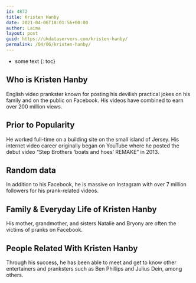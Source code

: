 ```yaml
---
id: 4872
title: Kristen Hanby
date: 2021-04-06T18:01:56+00:00
author: Laima
layout: post
guid: https://ukdataservers.com/kristen-hanby/
permalink: /04/06/kristen-hanby/
---
```


* some text
{: toc}


## Who is Kristen Hanby
                  
                  
                  
English video prankster known for posting his devilish practical jokes on his family and on the public on Facebook. His videos have combined to earn over 200 million views.
                  
              
            
              
            
                
                
                
## Prior to Popularity
                  
                  
                  
He worked full-time on a building site on the small island of Jersey. His internet video career originally began on YouTube where he posted the debut video &#8220;Step Brothers &#8216;boats and hoes&#8217; REMAKE&#8221; in 2013.
                  
              
            
              
            
                
                
                
## Random data
                  
                  
                  
In addition to his Facebook, he is massive on Instagram with over 7 million followers for his prank-related videos.
                  
              
            
              
            
                
                
                
## Family & Everyday Life of Kristen Hanby
                  
                  
                  
His mother, grandmother, and sisters Natalie and Bryony are often the victims of pranks on Facebook. 
                  
              
            
              
            
                
                
                
## People Related With Kristen Hanby
                  
                  
                  
Through his success, he has been able to meet and get to know other entertainers and pranksters such as Ben Phillips and Julius Dein, among others.
                  
              
            
              
            
                
              
            
              
              
            
            
              
            
          
          
          